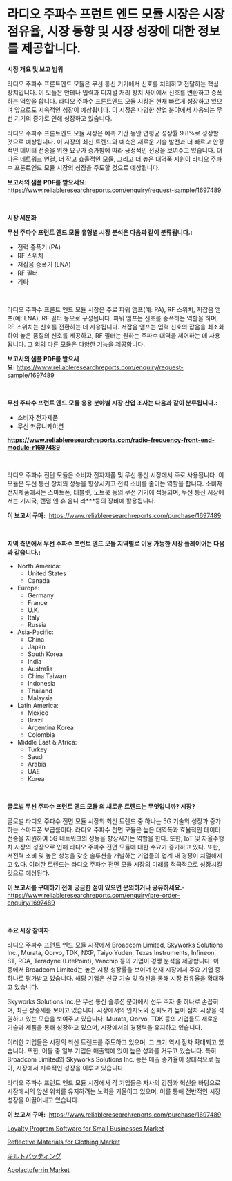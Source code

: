 <p><h1>라디오 주파수 프런트 엔드 모듈 시장은 시장 점유율, 시장 동향 및 시장 성장에 대한 정보를 제공합니다.</h1></p><p><strong>시장 개요 및 보고 범위</strong></p>
<p><p>라디오 주파수 프론트엔드 모듈은 무선 통신 기기에서 신호를 처리하고 전달하는 핵심 장치입니다. 이 모듈은 안테나 입력과 디지털 처리 장치 사이에서 신호를 변환하고 증폭하는 역할을 합니다. 라디오 주파수 프론트엔드 모듈 시장은 현재 빠르게 성장하고 있으며 앞으로도 지속적인 성장이 예상됩니다. 이 시장은 다양한 산업 분야에서 사용되는 무선 기기의 증가로 인해 성장하고 있습니다.</p><p>라디오 주파수 프론트엔드 모듈 시장은 예측 기간 동안 연평균 성장률 9.8%로 성장할 것으로 예상됩니다. 이 시장의 최신 트렌드와 예측은 새로운 기술 발전과 더 빠르고 안정적인 데이터 전송을 위한 요구가 증가함에 따라 긍정적인 전망을 보여주고 있습니다. 더 나은 네트워크 연결, 더 작고 효율적인 모듈, 그리고 더 높은 대역폭 지원이 라디오 주파수 프론트엔드 모듈 시장의 성장을 주도할 것으로 예상됩니다.</p></p>
<p><strong>보고서의 샘플 PDF를 받으세요:</strong> <a href="https://www.reliableresearchreports.com/enquiry/request-sample/1697489">https://www.reliableresearchreports.com/enquiry/request-sample/1697489</a></p>
<p>&nbsp;</p>
<p><strong>시장 세분화</strong></p>
<p><strong>무선 주파수 프런트 엔드 모듈 유형별 시장 분석은 다음과 같이 분류됩니다.:</strong></p>
<p><ul><li>전력 증폭기 (PA)</li><li>RF 스위치</li><li>저잡음 증폭기 (LNA)</li><li>RF 필터</li><li>기타</li></ul></p>
<p>&nbsp;</p>
<p><p>라디오 주파수 프론트 엔드 모듈 시장은 주로 파워 앰프(예: PA), RF 스위치, 저잡음 앰프(예: LNA), RF 필터 등으로 구성됩니다. 파워 앰프는 신호를 증폭하는 역할을 하며, RF 스위치는 신호를 전환하는 데 사용됩니다. 저잡음 앰프는 입력 신호의 잡음을 최소화하여 높은 품질의 신호를 제공하고, RF 필터는 원하는 주파수 대역을 제어하는 데 사용됩니다. 그 외의 다른 모듈은 다양한 기능을 제공합니다.</p></p>
<p><strong>보고서의 샘플 PDF를 받으세요:</strong>&nbsp;<a href="https://www.reliableresearchreports.com/enquiry/request-sample/1697489">https://www.reliableresearchreports.com/enquiry/request-sample/1697489</a></p>
<p>&nbsp;</p>
<p><strong> 무선 주파수 프런트 엔드 모듈 응용 분야별 시장 산업 조사는 다음과 같이 분류됩니다.:</strong></p>
<p><ul><li>소비자 전자제품</li><li>무선 커뮤니케이션</li></ul></p>
<p><strong><a href="https://www.reliableresearchreports.com/radio-frequency-front-end-module-r1697489">https://www.reliableresearchreports.com/radio-frequency-front-end-module-r1697489</a></strong></p>
<p>&nbsp;</p>
<p><p>라디오 주파수 전단 모듈은 소비자 전자제품 및 무선 통신 시장에서 주로 사용됩니다. 이 모듈은 무선 통신 장치의 성능을 향상시키고 전력 소비를 줄이는 역할을 합니다. 소비자 전자제품에서는 스마트폰, 태블릿, 노트북 등의 무선 기기에 적용되며, 무선 통신 시장에서는 기지국, 랜덤 앤 휴 옴니 라***등의 장비에 활용됩니다.</p></p>
<p><strong>이 보고서 구매:</strong>&nbsp; <a href="https://www.reliableresearchreports.com/purchase/1697489">https://www.reliableresearchreports.com/purchase/1697489</a></p>
<p>&nbsp;</p>
<p><strong>지역 측면에서 무선 주파수 프런트 엔드 모듈 지역별로 이용 가능한 시장 플레이어는 다음과 같습니다.:</strong></p>
<p><ul>
    <li>
        North America:
        <ul>
            <li>United States</li>
            <li>Canada</li>
        </ul>
    </li>
    <li>
        Europe:
        <ul>
            <li>Germany</li>
            <li>France</li>
            <li>U.K.</li>
            <li>Italy</li>
            <li>Russia</li>
        </ul>
    </li>
    <li>
        Asia-Pacific:
        <ul>
            <li>China</li>
            <li>Japan</li>
            <li>South Korea</li>
            <li>India</li>
            <li>Australia</li>
            <li>China Taiwan</li>
            <li>Indonesia</li>
            <li>Thailand</li>
            <li>Malaysia</li>
        </ul>
    </li>
    <li>
        Latin America:
        <ul>
            <li>Mexico</li>
            <li>Brazil</li>
            <li>Argentina Korea</li>
            <li>Colombia</li>
        </ul>
    </li>
    <li>
        Middle East & Africa:
        <ul>
            <li>Turkey</li>
            <li>Saudi</li>
            <li>Arabia</li>
            <li>UAE</li>
            <li>Korea</li>
        </ul>
    </li>
    </ul></p>
<p>&nbsp;</p>
<p><strong>글로벌 무선 주파수 프런트 엔드 모듈 의 새로운 트렌드는 무엇입니까? 시장?</strong></p>
<p><p>글로벌 라디오 주파수 전면 모듈 시장의 최신 트렌드 중 하나는 5G 기술의 성장과 증가하는 스마트폰 보급률이다. 라디오 주파수 전면 모듈은 높은 대역폭과 효율적인 데이터 전송을 지원하여 5G 네트워크의 성능을 향상시키는 역할을 한다. 또한, IoT 및 자율주행차 시장의 성장으로 인해 라디오 주파수 전면 모듈에 대한 수요가 증가하고 있다. 또한, 저전력 소비 및 높은 성능을 갖춘 솔루션을 개발하는 기업들의 업계 내 경쟁이 치열해지고 있다. 이러한 트렌드는 라디오 주파수 전면 모듈 시장의 미래를 적극적으로 성장시킬 것으로 예상된다.</p></p>
<p><strong>이 보고서를 구매하기 전에 궁금한 점이 있으면 문의하거나 공유하세요.</strong>- <a href="https://www.reliableresearchreports.com/enquiry/pre-order-enquiry/1697489">https://www.reliableresearchreports.com/enquiry/pre-order-enquiry/1697489</a></p>
<p>&nbsp;</p>
<p><strong>주요 시장 참여자</strong></p>
<p><p>라디오 주파수 프런트 엔드 모듈 시장에서 Broadcom Limited, Skyworks Solutions Inc., Murata, Qorvo, TDK, NXP, Taiyo Yuden, Texas Instruments, Infineon, ST, RDA, Teradyne (LitePoint), Vanchip 등의 기업이 경쟁 분석을 제공합니다. 이 중에서 Broadcom Limited는 높은 시장 성장률을 보이며 현재 시장에서 주요 기업 중 하나로 평가받고 있습니다. 해당 기업은 신규 기술 및 혁신을 통해 시장 점유율을 확대하고 있습니다.</p><p>Skyworks Solutions Inc.은 무선 통신 솔루션 분야에서 선두 주자 중 하나로 손꼽히며, 최근 상승세를 보이고 있습니다. 시장에서의 인지도와 신뢰도가 높아 점차 시장을 석권하고 있는 모습을 보여주고 있습니다. Murata, Qorvo, TDK 등의 기업들도 새로운 기술과 제품을 통해 성장하고 있으며, 시장에서의 경쟁력을 유지하고 있습니다.</p><p>이러한 기업들은 시장의 최신 트렌드를 주도하고 있으며, 그 크기 역시 점차 확대되고 있습니다. 또한, 이들 중 일부 기업은 매출액에 있어 높은 성과를 거두고 있습니다. 특히 Broadcom Limited와 Skyworks Solutions Inc. 등은 매출 증가율이 상대적으로 높아, 시장에서 지속적인 성장을 이루고 있습니다.</p><p>라디오 주파수 프런트 엔드 모듈 시장에서 각 기업들은 자사의 강점과 혁신을 바탕으로 시장에서의 앞선 위치를 유지하려는 노력을 기울이고 있으며, 이를 통해 전반적인 시장 성장을 이끌어내고 있습니다.</p></p>
<p><strong>이 보고서 구매:</strong>&nbsp;&nbsp;<a href="https://www.reliableresearchreports.com/purchase/1697489">https://www.reliableresearchreports.com/purchase/1697489</a></p>
<p><p><a href="https://github.com/dimitrishawkinswaynenp91rgz/Market-Research-Report-List-2/blob/main/loyalty-program-software-for-small-businesses-market.md">Loyalty Program Software for Small Businesses Market</a></p><p><a href="https://www.linkedin.com/pulse/reflective-materials-clothing-market-research-report-forecasted-8pege?trackingId=b2pBiI7F4YVA5U2nIiP0sA%3D%3D">Reflective Materials for Clothing Market</a></p><p><a href="https://github.com/one-cool-chick/Market-Research-Report-List-1/blob/main/466445825753.md">キルトバッティング</a></p><p><a href="https://www.linkedin.com/pulse/decoding-apolactoferrin-market-deep-dive-latest-trends-segmentation-1pp4e?trackingId=QzPDmvSoxxv8%2Bc8mePqCnA%3D%3D">Apolactoferrin Market</a></p></p>